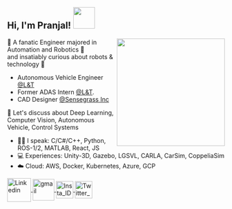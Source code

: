  <h2 align="left"> Hi, I'm Pranjal! <img src="https://media3.giphy.com/media/nQASPLzc7zbJpqjZDX/giphy.gif?cid=790b76117ee14ebaf1438fc721bf9019ed3c9cf05b96520b&rid=giphy.gif&ct=s" width="50"></h2> 
<!-- ![](gitbanner.png) -->

<img align='right' src="https://media0.giphy.com/media/jRf5fsn8G6YaogAWxn/giphy.gif?cid=790b76118f2b1b21cd06966ab476888919e03dc4e4224207&rid=giphy.gif&ct=s" width="250" height="250" />

🏅 A fanatic Engineer majored in Automation and Robotics 🤖 <br>
and insatiably curious about robots & technology 🧠 <br>    

- Autonomous Vehicle Engineer [@L&T](https://www.ltts.com/)
- Former ADAS Intern [@L&T](https://www.ltts.com/).
- CAD Designer [@Sensegrass Inc](https://www.sensegrass.com/) <br>

📑 Let's discuss about Deep Learning, Computer Vision, Autonomous Vehicle, Control Systems <br>

- :man_technologist: I speak: C/C#/C++, Python, ROS-1/2, MATLAB, React, JS <br>
- 💻 Experiences: Unity-3D, Gazebo, LGSVL, CARLA, CarSim, CoppeliaSim <br>
- ☁️ Cloud: AWS, Docker, Kubernetes, Azure, GCP

<!--
<table width="100%"> 
  <tr>
  <td width="50%">
    <p align='center'>
    <img src="https://github-readme-stats.vercel.app/api?username=reachpranjal&show_icons=true&hide=stars&locale=en&theme=radical" alt="reachpranjal"/> </p>
  <td width="50%">
<br>
    <p align='center'>
    <img src="https://github-readme-stats.vercel.app/api/top-langs?username=reachpranjal&show_icons=true&locale=en&layout=compact&theme=radical" alt="reachpranjal" /> </p>
   <!-- [![Spotify](https://novatorem.reachpranjal.vercel.app/api/spotify)](https://open.spotify.com/user/as8w44xv7b95ds7grv2bjj54p) 
<br>
  </td>
</table>
-->

<p align="left">
  <a href="https://linkedin.com/in/reach-pranjal" target="blank"><img align="center" src="https://media4.giphy.com/media/HQTYdpx1yhxWpugAi2/giphy.gif?cid=790b761131a6f9e9621b1870ab2c5d2aa59bcab76c3e5221&rid=giphy.gif&ct=s" width="55" alt="Linkedin" />
  </a>
  <a href="mailto:reachpranjal19@gmail.com" target="blank"><img align="center" src="https://media2.giphy.com/media/KxlbRn0HuTW7gZID83/giphy.gif?cid=790b7611bd46a13cf126969b401699f04211b778985c1b8d&rid=giphy.gif&ct=s" width="50" alt="gmail" />
  </a>
 <!-- <a href="https://reachpranjal.github.io" target="blank"><img align="center" src="https://visualpharm.com/assets/514/Website-595b40b65ba036ed117d43c7.svg" alt="mywebsite" height="30" width="40" /></a> -->
  <a href="https://instagram.com/reachpranjal" target="blank"><img align="center" src="https://media2.giphy.com/media/CbIM7u9TxvSs1KXwfD/giphy.gif?cid=790b76110cdc7e968617cfea0d97e04aedacbaf433e5a507&rid=giphy.gif&ct=s" width="40" alt="Insta_ID" />
  </a>   
  <!--<a href="https://www.hackerrank.com/pranjalpaul_git" target="blank"><img align="center" src="https://img.shields.io/badge/-Hackerrank-2EC866?style=for-the-badge&logo=HackerRank&logoColor=white" alt="pranjalpaul_git" /></a>--> 
  <a href="https://twitter.com/reachpranjal" target="blank"> <img align="center" src="https://media4.giphy.com/media/H508mck9ufO9q6z76O/giphy.gif?cid=ecf05e47j4oe27byzp6tn4ofl9tftxt29cxlrft3cjvewoas&rid=giphy.gif&ct=s" width="40" alt="Twitter_ID" />
  </a>
  <!--<a href="https://dev.to/reachpranjal"><img align="center" src="https://d2fltix0v2e0sb.cloudfront.net/dev-badge.svg" alt="Pranjal's DEV Profile" height="30" width="30">-->
</p>
